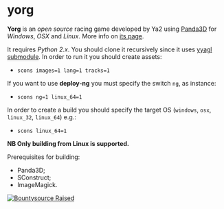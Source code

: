 yorg
=========

**Yorg** is an *open source* racing game developed by Ya2 using [Panda3D](http://www.panda3d.org) for *Windows*, *OSX* and *Linux*. More info on [its page](http://www.ya2.it/yorg).

It requires *Python 2.x*. You should clone it recursively since it uses [yyagl submodule](https://github.com/cflavio/yyagl). In order to run it you should create assets:

* `scons images=1 lang=1 tracks=1`

If you want to use **deploy-ng** you must specify the switch `ng`, as instance:

* `scons ng=1 linux_64=1`

In order to create a build you should specify the target OS (`windows`, `osx`, `linux_32`, `linux_64`) e.g.:

* `scons linux_64=1`

**NB Only building from Linux is supported.**

Prerequisites for building:
* Panda3D;
* SConstruct;
* ImageMagick.

[![Bountysource Raised](https://www.bountysource.com/badge/team?team_id=213581&style=raised)](https://salt.bountysource.com/teams/ya2)
